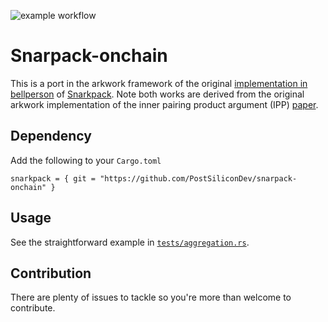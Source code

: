 ![example workflow](https://github.com/nikkolasg/snarkpack/actions/workflows/check.yml/badge.svg)


# Snarpack-onchain

This is a port in the arkwork framework of the original [implementation in bellperson](https://github.com/filecoin-project/bellperson/tree/master/src/groth16/aggregate) of [Snarkpack](https://eprint.iacr.org/2021/529.pdf). Note both works are derived from the original arkwork implementation of the inner pairing product argument (IPP) [paper](https://eprint.iacr.org/2019/1177.pdf).

## Dependency

Add the following to your `Cargo.toml`
```
snarkpack = { git = "https://github.com/PostSiliconDev/snarpack-onchain" }
```

## Usage

See the straightforward example in [`tests/aggregation.rs`](./tests/aggregation.rs).

## Contribution

There are plenty of issues to tackle so you're more than welcome to contribute.


